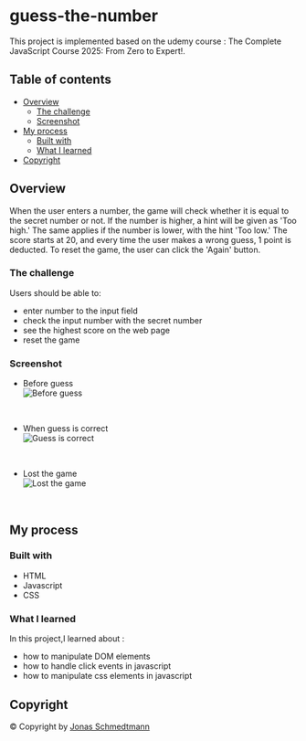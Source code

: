 # guess-the-number

This project is implemented based on the udemy course : The Complete JavaScript Course 2025: From Zero to Expert!.

## Table of contents

- [Overview](#overview)
  - [The challenge](#the-challenge)
  - [Screenshot](#screenshot)
- [My process](#my-process)
  - [Built with](#built-with)
  - [What I learned](#what-i-learned)
- [Copyright](#copyright)

## Overview

When the user enters a number, the game will check whether it is equal to the secret number or not. If the number is higher, a hint will be given as 'Too high.' The same applies if the number is lower, with the hint 'Too low.' The score starts at 20, and every time the user makes a wrong guess, 1 point is deducted. To reset the game, the user can click the 'Again' button.

### The challenge

Users should be able to:

- enter number to the input field
- check the input number with the secret number
- see the highest score on the web page
- reset the game

### Screenshot

- Before guess <br>
![Before guess](before%20guess.png)
<br>

- When guess is correct <br>
![Guess is correct](guess%20correct.png)
<br>

- Lost the game<br>
![Lost the game](guess%20wrong.png)
<br>



## My process

### Built with
- HTML
- Javascript
- CSS


### What I learned
In this project,I learned about :
- how to manipulate DOM elements
- how to handle click events in javascript
- how to manipulate css elements in javascript



## Copyright
&copy; Copyright by [Jonas Schmedtmann](https://twitter.com/jonasschmedtman)
